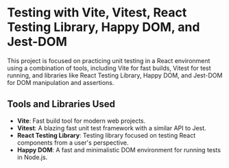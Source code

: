 # Testing with Vite, Vitest, React Testing Library, Happy DOM, and Jest-DOM

This project is focused on practicing unit testing in a React environment using a combination of tools, including Vite for fast builds, Vitest for test running, and libraries like React Testing Library, Happy DOM, and Jest-DOM for DOM manipulation and assertions.

## Tools and Libraries Used

- **Vite**: Fast build tool for modern web projects.
- **Vitest**: A blazing fast unit test framework with a similar API to Jest.
- **React Testing Library**: Testing library focused on testing React components from a user's perspective.
- **Happy DOM**: A fast and minimalistic DOM environment for running tests in Node.js.